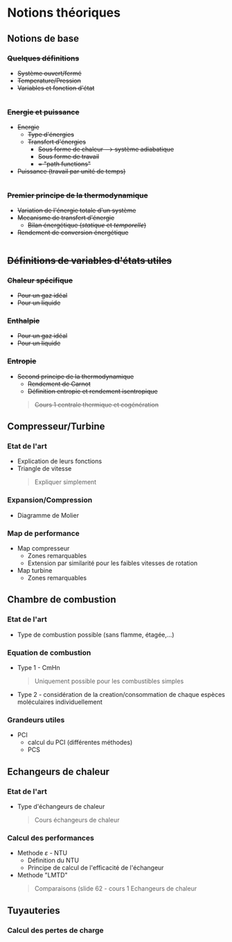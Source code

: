 
# Notions théoriques
## Notions de base
### ~~Quelques définitions~~
- ~~Système ouvert/fermé~~
- ~~Temperature/Pression~~
- ~~Variables et fonction d'état~~
> ~~~1 page pour ces notions~~

### ~~Energie et puissance~~
- ~~Energie~~ 
	- ~~Type d'énergies~~
	- ~~Transfert d'énergies~~
		- ~~Sous forme de chaleur	--> système adiabatique~~
		- ~~Sous forme de travail~~
		- ~~= "path functions"~~
- ~~Puissance (travail par unité de temps)~~
> ~~~1 page pour ces notions~~

### ~~Premier principe de la thermodynamique~~
- ~~Variation de l'énergie totale d'un système~~
- ~~Mecanisme de transfert d'énergie~~
	- ~~Bilan énergétique (*statique* et *temporelle*)~~
- ~~Rendement de conversion énergétique~~
> ~~~1 page pour ces notions~~

## ~~Définitions de variables d'états utiles~~
### ~~Chaleur spécifique~~
- ~~Pour un gaz idéal~~
- ~~Pour un liquide~~

### ~~Enthalpie~~
- ~~Pour un gaz idéal~~
- ~~Pour un liquide~~

###  ~~Entropie~~
- ~~Second principe de la thermodynamique~~
	- ~~Rendement de Carnot~~
	- ~~Définition entropie et rendement isentropique~~
	> ~~Cours 1 centrale thermique et cogénération~~

## Compresseur/Turbine
### Etat de l'art 
- Explication de leurs fonctions
- Triangle de vitesse
	> Expliquer simplement
### Expansion/Compression
- Diagramme de Molier

### Map de performance
- Map compresseur
	- Zones remarquables
	- Extension par similarité pour les faibles vitesses de rotation 
- Map turbine
	- Zones remarquables 

## Chambre de combustion
### Etat de l'art
- Type de combustion possible (sans flamme, étagée,...)
### Equation de combustion
- Type 1 - CmHn
	> Uniquement possible pour les combustibles simples
	
- Type 2 - considération de la creation/consommation de chaque espèces moléculaires individuellement

### Grandeurs utiles
- PCI
	- calcul du PCI (différentes méthodes)
	- PCS
## Echangeurs de chaleur
### Etat de l'art
- Type d'échangeurs de chaleur 
	> Cours échangeurs de chaleur
### Calcul des performances
- Methode $\varepsilon$ - NTU
	- Définition du NTU
	- Principe de calcul de l'efficacité de l'échangeur
- Methode "LMTD"
	> Comparaisons (slide 62 - cours 1 Echangeurs de chaleur

## Tuyauteries
### Calcul des pertes de charge
<!--stackedit_data:
eyJoaXN0b3J5IjpbNjg4MTkwODA1XX0=
-->